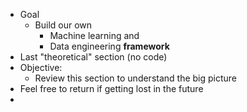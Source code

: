 - Goal
	- Build our own 
		- Machine learning and
		- Data engineering **framework**
- Last "theoretical" section (no code)
- Objective:
	- Review this section to understand the big picture
- Feel free to return if getting lost in the future
- 